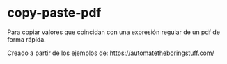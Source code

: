 # copy-paste-pdf

Para copiar valores que coincidan con una expresión regular de un pdf de forma rápida.

Creado a partir de los ejemplos de: https://automatetheboringstuff.com/
